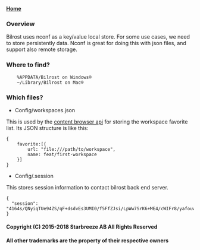 **[Home](Home)**

### Overview
Bilrost uses nconf as a key/value local store. For some use cases, we need to store persistently data. Nconf is great for doing this with json files, and support also remote storage.

### Where to find?
        %APPDATA/Bilrost on Windows®
        ~/Library/Bilrost on Mac®

### Which files?

- Config/workspaces.json 

This is used by the [content browser api]() for storing the workspace favorite list. Its JSON structure is like this:
```
{
    favorite:[{
        url: "file:///path/to/workspace",
        name: feat/first-workspace
    }]
}
```

- Config/.session

This stores session information to contact bilrost back end server.
```
{
  "session": "4164s/QNyiqTUe94ZS/qF+dsdvEs3UMI0/f5FfZJsi/LpWw7SrK6+ME4/cWIFr8/yafouw1iUZpBaLhECXY0ZI4XMOyv5QiEpLwP4pvzppVkyRo1qFbLop2U0NGRv0PVvqqpM4/Zf/HDoYs/DYwj3acki7mHvaFdL+iukfFGceiSZH+kEBxSiDh5e4cz9NqweqO6vk/SbKIgIpN/SLkYiB8jq0GP3S1Ecx95Kl5rM4sx+qtQy8ppf1nLDu/IGVE6hUQXlgUJ0R8DgSG4Fs5wDUR/F4P0gwpWGCGblGSSccAkoYGZw3lNKLuR+JQPc8j/5fZj6NJDIRodgCepPawcQ=="
}
```

#### Copyright (C) 2015-2018 Starbreeze AB All Rights Reserved
#### All other trademarks are the property of their respective owners
